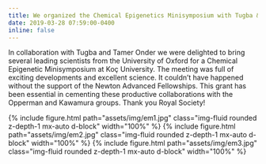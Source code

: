 ```yaml
---
title: We organized the Chemical Epigenetics Minisymposium with Tugba & Tamer Onder labs.
date: 2019-03-28 07:59:00-0400
inline: false
---
```


In collaboration with Tugba and Tamer Onder we were delighted to bring several leading scientists from the University of Oxford for a Chemical Epigenetic Minisymposium at Koç University. The meeting was full of exciting developments and excellent science. It couldn’t have happened without the support of the Newton Advanced Fellowships. This grant has been essential in cementing these productive collaborations with the Opperman and Kawamura groups. Thank you Royal Society!

{% include figure.html path="assets/img/em1.jpg" class="img-fluid rounded z-depth-1 mx-auto d-block" width="100%" %}
{% include figure.html path="assets/img/em2.jpg" class="img-fluid rounded z-depth-1 mx-auto d-block" width="100%" %}
{% include figure.html path="assets/img/em3.jpg" class="img-fluid rounded z-depth-1 mx-auto d-block" width="100%" %}